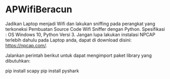 # APWifiBeracun
Jadikan Laptop menjadi Wifi dan lakukan sniffing pada perangkat yang terkoneksi
Pembuatan Source Code Wifi Sniffer dengan Python.
Spesifikasi : OS Windows 10, Python Versi 3.
Jangan lupa lakukan instalasi NPCAP terlebih dahulu pada Laptop anda, dapat di download disini: https://npcap.com/.

Jalankan perintah berikut untuk dapat mengimport paket library yang dibutuhkan:

pip install scapy
pip install pyshark
